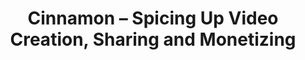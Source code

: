 ---
name:
title: 'Cinnamon – Spicing Up Video Creation, Sharing and Monetizing'
subtitle:
layout: case-studies
featured_image: /uploads/cinnamon-video.png
featured_text: >-
  Cinnamon is a new video platform and a tool that enables creators to produce,
  remix, share, monetize and distribute video across platforms, without ads.
write_up_html: >-
  <p><strong>Innovation in Web Monetized Video&nbsp; </strong></p><p>Cinnamon,
  now in beta, is a new video platform and a tool that enables creators to
  produce, remix, share, monetize and distribute video across platforms, without
  ads. Cinnamon uses Coil, a Web Monetization provider leveraging Interledger,
  to make micropayments to content creators. It also helps artists develop
  engaging and easily shareable content in a very open community-driven
  environment. On the Cinnamon platform, viewers will find videos from some of
  the world's most imaginative and innovative creators.</p><p>Cinnamon offers a
  unique and intuitive experience. The platform needs no instruction manual; the
  user experience seamlessly flows from one step to the next. Cinnamon is not
  positioned as a competitor to existing services, as it offers a different
  monetization model for creators. However, viewed at a high level, it provides
  end-users with functionality similar to what's on YouTube, Vimeo and
  others.</p><p>Founded in 2019, the company is incorporated in Delaware and
  based in Prague, in the Czech Republic.</p><p><strong>Inventing A Better Way
  To Treat Video Creators</strong></p><p>Cinnamon's founder R&oacute;bert
  Tarabč&aacute;k felt that the way creators were treated had to change. Too
  much content was being simply given away, while existing means of monetization
  were cumbersome and not favorable to either creators or viewers &ndash; think
  unsightly ads and access-blocking subscriptions.</p><p>With the launch of
  Coil, which enables micropayments to websites, Tarabč&aacute;k saw new and
  exciting use cases for Interledger, an open protocol suite for sending
  payments across different ledgers. The Interledger Protocol functions as a
  gateway to connect those who send money with those who receive money, and it
  creates a financial route that is both quicker and cheaper than
  alternatives.</p><p>Tarabč&aacute;k understood Coil as providing a
  revolutionary form of monetization. He realized that one of the apps Coil
  could serve would be a video-streaming service that solved some of the
  problems that creators run into with existing services &ndash; and
  monetization via Interledger could be the solution they&rsquo;ve been waiting
  for. And from that striking idea, Cinnamon was
  born.</p><p><strong>Interoperability Enabling
  Access</strong></p><p>Interledger is an open protocol suite for sending
  payments across different ledgers. Like the internet, connectors route packets
  of money across independent networks. Interledger's open architecture and
  minimal protocol enable interoperability for any value transfer system.
  Interledger is not tied to a single company, blockchain or currency; Cinnamon
  uses it because it eliminates any central authority.</p><p><strong>Better Web
  Monetization</strong></p><p>Web Monetization is a key aspect of Cinnamon, and
  it's enabled by integrating with Coil, which is based on Interledger. Other
  micropayments models have been tried before, but with mixed results.</p><p>One
  of the things that makes Coil different is the fact that it&rsquo;s based on
  the open Interledger Protocol. Coil allows micropayments to be sent to
  creators on Cinnamon for every second of their content being viewed, while
  viewers watch videos on Cinnamon (and consume Web Monetized content elsewhere)
  totally ad-free.</p><p>"Think about having a card you scan when you use public
  transport. Every month you pay $5 and you gain unlimited access to buses,
  trams, ferries, subways and more. Coil is the public transport card of the
  internet. As more and more websites and applications proceed to use Coil, you
  keep gaining more and more access to exclusive content,&rdquo; said
  Tarabč&aacute;k. &ldquo;We&rsquo;re excited to see Cinnamon blossom into a
  growing source for some of the most dynamic, engaging and diverse video
  content on the web, and we&rsquo;re proud to be able to compensate our
  creators using Interledger and Coil technology."</p><p>Just as in real life,
  when people pay someone for goods and services in cash, there is a wallet (or
  pocket) where someone's money is stored. To receive financial rewards from
  Cinnamon viewers, content creators will need to set up an e-wallet. Coil
  currently uses Uphold and GateHub.</p><p><strong>How to Enjoy a Taste of
  Cinnamon</strong></p><p>Due to the new form of content monetization, Cinnamon
  operates under a different model, compared to other video-sharing platforms.
  To start using Cinnamon as a viewer:</p><ol><li>Set up a Coil
  Account</li><li>Sign in to Cinnamon with Coil</li><li>Kick back, relax and
  enjoy the show!</li></ol><p>With Cinnamon, you will be able to view exclusive
  content created with the latest monetization and human interaction
  technologies, allowing content creators to up their game for your
  enjoyment.</p>
learn_more_link: 'https://cinnamon.video/ '
---